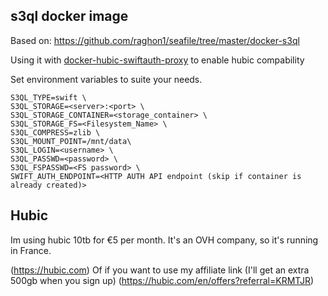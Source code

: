 ## s3ql docker image
Based on: https://github.com/raghon1/seafile/tree/master/docker-s3ql

Using it with [docker-hubic-swiftauth-proxy](https://github.com/murf0/docker-hubic-swiftauth-proxy) to enable hubic compability

Set environment variables to suite your needs.

```
S3QL_TYPE=swift \
S3QL_STORAGE=<server>:<port> \
S3QL_STORAGE_CONTAINER=<storage_container> \
S3QL_STORAGE_FS=<Filesystem_Name> \
S3QL_COMPRESS=zlib \
S3QL_MOUNT_POINT=/mnt/data\
S3QL_LOGIN=<username> \
S3QL_PASSWD=<password> \
S3QL_FSPASSWD=<FS password> \
SWIFT_AUTH_ENDPOINT=<HTTP AUTH API endpoint (skip if container is already created)>
```


## Hubic
Im using hubic 10tb for €5 per month. It's an OVH company, so it's running in France. 

(https://hubic.com)
Of if you want to use my affiliate link (I'll get an extra 500gb when you sign up)
(https://hubic.com/en/offers?referral=KRMTJR)